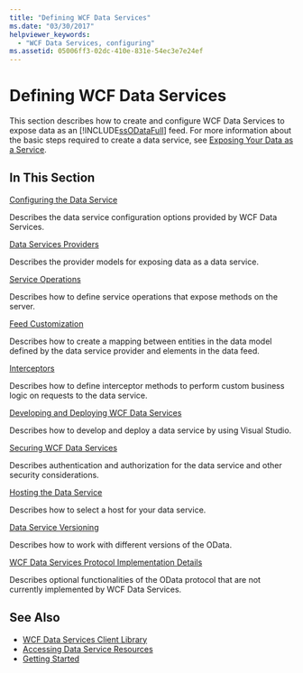 ```yaml
---
title: "Defining WCF Data Services"
ms.date: "03/30/2017"
helpviewer_keywords:
  - "WCF Data Services, configuring"
ms.assetid: 05006ff3-02dc-410e-831e-54ec3e7e24ef
---
```

# Defining WCF Data Services

This section describes how to create and configure WCF Data Services to expose data as an [!INCLUDE[ssODataFull](../../../../includes/ssodatafull-md.md)] feed. For more information about the basic steps required to create a data service, see [Exposing Your Data as a Service](../../../../docs/framework/data/wcf/exposing-your-data-as-a-service-wcf-data-services.md).

## In This Section

 [Configuring the Data Service](../../../../docs/framework/data/wcf/configuring-the-data-service-wcf-data-services.md)

 Describes the data service configuration options provided by WCF Data Services.

 [Data Services Providers](../../../../docs/framework/data/wcf/data-services-providers-wcf-data-services.md)

 Describes the provider models for exposing data as a data service.

 [Service Operations](../../../../docs/framework/data/wcf/service-operations-wcf-data-services.md)

 Describes how to define service operations that expose methods on the server.

 [Feed Customization](../../../../docs/framework/data/wcf/feed-customization-wcf-data-services.md)

 Describes how to create a mapping between entities in the data model defined by the data service provider and elements in the data feed.

 [Interceptors](../../../../docs/framework/data/wcf/interceptors-wcf-data-services.md)

 Describes how to define interceptor methods to perform custom business logic on requests to the data service.

 [Developing and Deploying WCF Data Services](../../../../docs/framework/data/wcf/developing-and-deploying-wcf-data-services.md)

 Describes how to develop and deploy a data service by using Visual Studio.

 [Securing WCF Data Services](../../../../docs/framework/data/wcf/securing-wcf-data-services.md)

 Describes authentication and authorization for the data service and other security considerations.

 [Hosting the Data Service](../../../../docs/framework/data/wcf/hosting-the-data-service-wcf-data-services.md)

 Describes how to select a host for your data service.

 [Data Service Versioning](../../../../docs/framework/data/wcf/data-service-versioning-wcf-data-services.md)

 Describes how to work with different versions of the OData.

 [WCF Data Services Protocol Implementation Details](../../../../docs/framework/data/wcf/wcf-data-services-protocol-implementation-details.md)

 Describes optional functionalities of the OData protocol that are not currently implemented by WCF Data Services.

## See Also

- [WCF Data Services Client Library](../../../../docs/framework/data/wcf/wcf-data-services-client-library.md)
- [Accessing Data Service Resources](../../../../docs/framework/data/wcf/accessing-data-service-resources-wcf-data-services.md)
- [Getting Started](../../../../docs/framework/data/wcf/getting-started-with-wcf-data-services.md)
